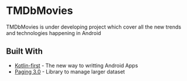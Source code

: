 # TMDbMovies
TMDbMovies is under developing project which cover all the new trends and technologies happening in Android 

## Built With

* [Kotlin-first](https://developer.android.com/kotlin/get-started) - The new way to writting Android Apps
* [Paging 3.0](https://developer.android.com/topic/libraries/architecture/paging/v3-overview) - Library to manage larger dataset
